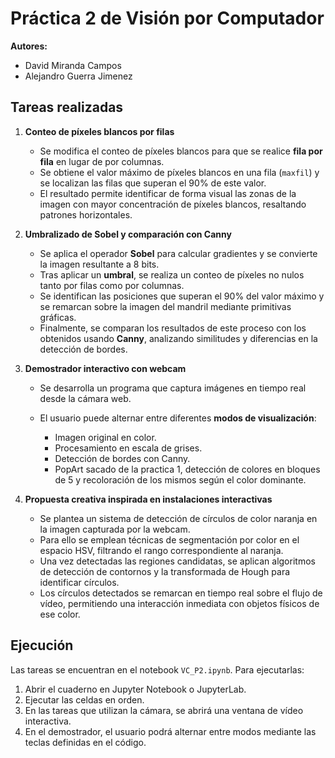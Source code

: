 # Práctica 2 de Visión por Computador

**Autores:**

* David Miranda Campos
* Alejandro Guerra Jimenez

## Tareas realizadas

1. **Conteo de píxeles blancos por filas**

   * Se modifica el conteo de píxeles blancos para que se realice **fila por fila** en lugar de por columnas.
   * Se obtiene el valor máximo de píxeles blancos en una fila (`maxfil`) y se localizan las filas que superan el 90% de este valor.
   * El resultado permite identificar de forma visual las zonas de la imagen con mayor concentración de píxeles blancos, resaltando patrones horizontales.

2. **Umbralizado de Sobel y comparación con Canny**

   * Se aplica el operador **Sobel** para calcular gradientes y se convierte la imagen resultante a 8 bits.
   * Tras aplicar un **umbral**, se realiza un conteo de píxeles no nulos tanto por filas como por columnas.
   * Se identifican las posiciones que superan el 90% del valor máximo y se remarcan sobre la imagen del mandril mediante primitivas gráficas.
   * Finalmente, se comparan los resultados de este proceso con los obtenidos usando **Canny**, analizando similitudes y diferencias en la detección de bordes.

3. **Demostrador interactivo con webcam**

   * Se desarrolla un programa que captura imágenes en tiempo real desde la cámara web.
   * El usuario puede alternar entre diferentes **modos de visualización**:

     * Imagen original en color.
     * Procesamiento en escala de grises.
     * Detección de bordes con Canny.
     * PopArt sacado de la practica 1, detección de colores en bloques de 5 y recoloración de los mismos según el color dominante.

4. **Propuesta creativa inspirada en instalaciones interactivas**

   * Se plantea un sistema de detección de círculos de color naranja en la imagen capturada por la webcam.
   * Para ello se emplean técnicas de segmentación por color en el espacio HSV, filtrando el rango correspondiente al naranja.
   * Una vez detectadas las regiones candidatas, se aplican algoritmos de detección de contornos y la transformada de Hough para identificar círculos.
   * Los círculos detectados se remarcan en tiempo real sobre el flujo de vídeo, permitiendo una interacción inmediata con objetos físicos de ese color.

## Ejecución

Las tareas se encuentran en el notebook `VC_P2.ipynb`.
Para ejecutarlas:

1. Abrir el cuaderno en Jupyter Notebook o JupyterLab.
2. Ejecutar las celdas en orden.
3. En las tareas que utilizan la cámara, se abrirá una ventana de vídeo interactiva.
4. En el demostrador, el usuario podrá alternar entre modos mediante las teclas definidas en el código.
